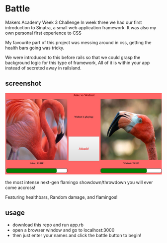 # Battle
Makers Academy Week 3 Challenge
In week three we had our first introduction to Sinatra, a small web application framework. It was also my own personal first experience to CSS

My favourite part of this project was messing around in css, getting the health bars going was tricky.

We were introduced to this before rails so that we could grasp the background logic for this type of framework, All of it is within your app instead of secreted away in railsland.

## screenshot
![loading](https://github.com/JamesTurnerGit/battle/blob/day-4/intense.JPG?raw=true)

the most intense next-gen flamingo showdown/throwdown you will ever come accross!

Featuring healthbars, Random damage, and flamingos!

## usage
* download this repo and run app.rb
* open a browser window and go to localhost:3000
* then just enter your names and click the battle button to begin!

